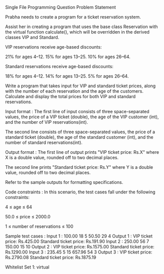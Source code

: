 Single File Programming Question
Problem Statement



Prabha needs to create a program for a ticket reservation system. 



Assist her in creating a program that uses the base class Reservation with the virtual function calculate(), which will be overridden in the derived classes VIP and Standard.



VIP reservations receive age-based discounts:

21% for ages 4–12.
15% for ages 13–25.
10% for ages 26–64.


Standard reservations receive age-based discounts:

18% for ages 4–12.
14% for ages 13–25.
5% for ages 26–64.


Write a program that takes input for VIP and standard ticket prices, along with the number of each reservation and the age of the customers. Calculate and display the total prices for both VIP and standard reservations.

Input format :
The first line of input consists of three space-separated values, the price of a VIP ticket (double), the age of the VIP customer (int), and the number of VIP reservations(int).

The second line consists of three space-separated values, the price of a standard ticket (double), the age of the standard customer (int), and the number of standard reservations(int).

Output format :
The first line of output prints "VIP ticket price: Rs.X" where X is a double value, rounded off to two decimal places.

The second line prints "Standard ticket price: Rs.Y" where Y is a double value, rounded off to two decimal places.



Refer to the sample outputs for formatting specifications.

Code constraints :
In this scenario, the test cases fall under the following constraints:

4 ≤ age ≤ 64

50.0 ≤ price ≤ 2000.0

1 ≤ number of reservations ≤ 100

Sample test cases :
Input 1 :
100.00 18 5
50.50 29 4
Output 1 :
VIP ticket price: Rs.425.00
Standard ticket price: Rs.191.90
Input 2 :
250.00 56 7
150.00 15 10
Output 2 :
VIP ticket price: Rs.1575.00
Standard ticket price: Rs.1290.00
Input 3 :
235.45 5 15
657.96 54 3
Output 3 :
VIP ticket price: Rs.2790.08
Standard ticket price: Rs.1875.19

Whitelist
Set 1:
virtual